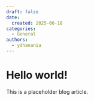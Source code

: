 ```yaml
---
draft: false
date: 
  created: 2025-06-18
categories:
  - General
authors:
  - ydhanania
---
```


# Hello world!

This is a placeholder blog article.